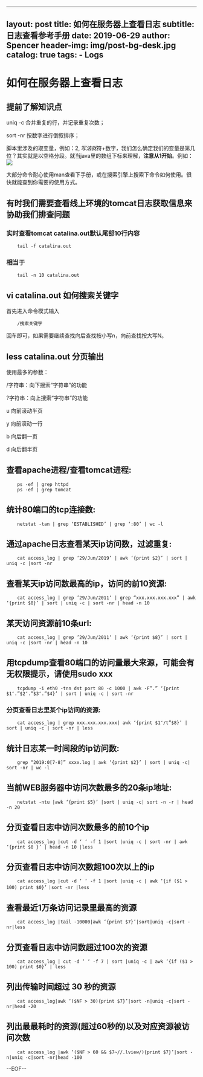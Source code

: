 
---
layout:     post
title:      如何在服务器上查看日志
subtitle:   日志查看参考手册
date:       2019-06-29
author:     Spencer
header-img: img/post-bg-desk.jpg
catalog: true
tags:
    - Logs
---

# 如何在服务器上查看日志

## 提前了解知识点
uniq -c 合并重复的行，并记录重复次数；

sort -nr 按数字进行倒叙排序；

脚本里涉及的取变量，例如：$2,写法就$符+数字，我们怎么确定我们的变量是第几位？其实就是以空格分段。就当java里的数组下标来理解，**注意从1开始**。例如：
![](https://spencerzhang.github.io/resource/738441AE5BF08B8.png)

大部分命令耐心使用man查看下手册，或在搜索引擎上搜索下命令如何使用。很快就能查到你需要的使用方式。

## 有时我们需要查看线上环境的tomcat日志获取信息来协助我们排查问题
### 实时查看tomcat catalina.out默认尾部10行内容
```shell
    tail -f catalina.out
```
### 相当于
```shell
    tail -n 10 catalina.out
```
## vi catalina.out 如何搜索关键字
首先进入命令模式输入
```shell
    /搜索关键字
```
回车即可，如果需要继续查找向后查找按小写n，向前查找按大写N。

## less catalina.out 分页输出
使用最多的参数：

/字符串：向下搜索“字符串”的功能

?字符串：向上搜索“字符串”的功能

u  向前滚动半页

y  向前滚动一行

b  向后翻一页

d  向后翻半页

## 查看apache进程/查看tomcat进程:
```shell
    ps -ef | grep httpd
    ps -ef | grep tomcat
```
## 统计80端口的tcp连接数:
```shell
    netstat -tan | grep ‘ESTABLISHED’ | grep ‘:80’ | wc -l
```
## 通过apache日志查看某天ip访问数，过滤重复:
```shell
    cat access_log | grep ‘29/Jun/2019’ | awk ‘{print $2}’ | sort | uniq -c |sort -nr
```
## 查看某天ip访问数最高的ip，访问的前10资源:
```shell
    cat access_log | grep ’29/Jun/2011‘ | grep “xxx.xxx.xxx.xxx” | awk ‘{print $8}’ | sort | uniq -c | sort -nr | head -n 10
```
## 某天访问资源前10条url:
```shell
    cat access_log | grep ’29/Jun/2011‘ | awk ‘{print $8}’ | sort | uniq -c |sort -nr | head -n 10
```
## 用tcpdump查看80端口的访问量最大来源，可能会有无权限提示，请使用sudo xxx
```shell
    tcpdump -i eth0 -tnn dst port 80 -c 1000 | awk -F”.” ‘{print $1″.”$2″.”$3″.”$4}’ | sort | uniq -c | sort -nr
```
### 分页查看日志里某个ip访问的资源:
```shell
    cat access_log | grep xxx.xxx.xxx.xxx| awk ‘{print $1″/t”$8}’ | sort | uniq -c | sort -nr | less
```
## 统计日志某一时间段的ip访问数:
```shell
    grep “2019:0[7-8]” xxxx.log | awk ‘{print $2}’ | sort | uniq -c| sort -nr | wc -l
```
## 当前WEB服务器中访问次数最多的20条ip地址:
```shell
    netstat -ntu |awk ‘{print $5}’ |sort | uniq -c| sort -n -r | head -n 20
```
## 分页查看日志中访问次数最多的前10个ip
```shell
    cat access_log |cut -d ‘ ‘ -f 1 |sort |uniq -c | sort -nr | awk ‘{print $0 }’ | head -n 10 |less
```
## 分页查看日志中访问次数超100次以上的ip
```shell
    cat access_log |cut -d ‘ ‘ -f 1 |sort |uniq -c | awk ‘{if ($1 > 100) print $0}’｜sort -nr |less
```
## 查看最近1万条访问记录里最高的资源
```shell
    cat access_log |tail -10000|awk ‘{print $7}’|sort|uniq -c|sort -nr|less
```
## 分页查看日志中访问数超过100次的资源
```shell
    cat access_log | cut -d ‘ ‘ -f 7 | sort |uniq -c | awk ‘{if ($1 > 100) print $0}’ | less
```
## 列出传输时间超过 30 秒的资源
```shell
    cat access_log|awk ‘($NF > 30){print $7}’|sort -n|uniq -c|sort -nr|head -20
```
## 列出最最耗时的资源(超过60秒的)以及对应资源被访问次数
```shell
    cat access_log |awk ‘($NF > 60 && $7~//.lview/){print $7}’|sort -n|uniq -c|sort -nr|head -100
```

--EOF--
